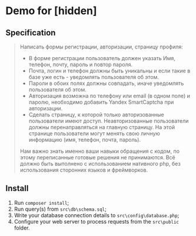 # Demo for [hidden]

## Specification
> Написать формы регистрации, авторизации, страницу профиля:
> - В форме регистрации пользователь должен указать Имя, телефон, почту, пароль и повтор пароля.
> - Почта, логин  и телефон должны быть уникальны и если такие в базе уже есть - уведомлять пользователя об этом.
> - Пароли в обоих полях должны совпадать, иначе уведомлять пользователя об этом.
> - Авторизация возможна по телефону или email (в одном поле) и паролю, необходимо добавить Yandex SmartCaptcha при авторизации.
> - Сделать страницу, к которой только авторизованные пользователи имеют доступ. Неавторизованные пользователи должны перенаправляться на главную страницу. На этой странице пользователи могут менять свою личную информацию (имя, телефон, почта, пароль).
>
> Нам важно знать именно ваши навыки обращения с кодом, по этому переписанные готовые решения не принимаются. Всё должно быть выполнено с использованием нативного php, без использования сторонних языков и фреймворков.

## Install

1. Run `composer install`;
2. Run query(s) from `src\db\schema.sql`;
3. Write your database connection details to `src\config\database.php`;
4. Configure your web server to process requests from the `src\public` folder.

